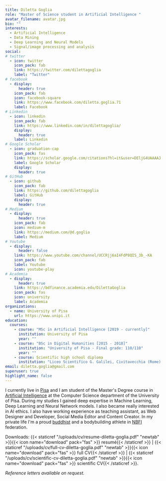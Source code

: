 ```yaml
---
title: Diletta Goglia
role: "Master of Science student in Artificial Intelligence "
avatar_filename: avatar.jpg
bio: ""
interests:
  - Artificial Intelligence
  - Data Mining
  - Deep Learning and Neural Models
  - Signal/image processing and analysis
social:
# twitter
  - icon: twitter
    icon_pack: fab
    link: https://twitter.com/dilettagoglia
    label: "Twitter"
# facebook
  - display:
      header: true
    icon_pack: fab
    icon: facebook-square
    link: https://www.facebook.com/diletta.goglia.71
    label: Facebook
# Linkedin
  - icon: linkedin
    icon_pack: fab
    link: https://www.linkedin.com/in/dilettagoglia/
    display:
      header: true
    label: Linkedin
# Google Scholar
  - icon: graduation-cap
    icon_pack: fas
    link: https://scholar.google.com/citations?hl=it&user=DEljG4UAAAAJ
    label: Google Scholar
    display:
      header: true
# GitHub
  - icon: github
    icon_pack: fab
    link: https://github.com/dilettagoglia
    label: GitHub
    display:
      header: true
# Medium
  - display:
      header: true
    icon_pack: fab
    icon: medium-m
    link: https://medium.com/@d.goglia
    label: Medium
# Youtube
  - display:
      header: false
    link: https://www.youtube.com/channel/UCCRjj6aI4FdP8QIS_3b_-KA
    icon_pack: fab
    label: Youtube
    icon: youtube-play
# Academia
  - display:
      header: true
    link: https://bdfinance.academia.edu/DilettaGoglia
    icon_pack: fas
    icon: university
    label: Academia
organizations:
  - name: University of Pisa
    url: https://www.unipi.it
education:
  courses:
    - course: "MSc in Artificial Intelligence [2019 - currently]"
      institution: University of Pisa
      year: ""
    - course: "BSc in Digital Humanities [2015 - 2018]"
      institution: "University of Pisa - Final grade: 110/110"
      year: ""
    - course: Scientific high school diploma
      institution: "Liceo Scientifico G. Galilei, Civitavecchia (Rome) - Final grade: 95/100"
email: diletta.goglia@gmail.com
superuser: true
highlight_name: false
---
```

I currently live in [Pisa](https://goo.gl/maps/WvUJxFbKdFVeU7rj9) and I am student of the Master's Degree course in [Artificial Intelligence](https://didattica.di.unipi.it/laurea-magistrale-in-informatica/curricula/curriculum-artificial-intelligence/) at the Computer Science department of the University of Pisa. 
During my studies I gained deep expertise in Machine Learning, Deep Learning and Neural Network models. I also became really interested in AI ethics.
I also have working experience as teaching assistant, as Web Designer and Developer, Social Media Editor and Content Creator.
In my private life I'm a proud [buddhist](https://www.sgi-italia.org/) and a bodybuilding athlete in [NBFI](https://www.nbfi.it/) federation.

Downloads: {{< staticref "/uploads/cv/resume-diletta-goglia.pdf" "newtab" >}}{{< icon name="download" pack="fas" >}} resumé{{< /staticref >}} |
{{< staticref "/uploads/cv/full-cv-diletta-goglia.pdf" "newtab" >}}{{< icon name="download" pack="fas" >}} full CV{{< /staticref >}} |
{{< staticref "/uploads/cv/scientific-cv-diletta-goglia.pdf" "newtab" >}}{{< icon name="download" pack="fas" >}} scientific CV{{< /staticref >}}.

*Reference letters available on request.*

